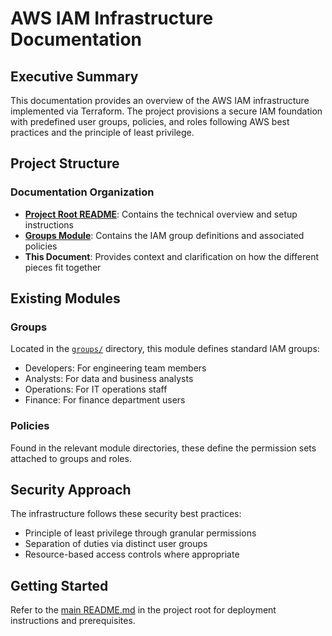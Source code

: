 # AWS IAM Infrastructure Documentation

## Executive Summary

This documentation provides an overview of the AWS IAM infrastructure implemented via Terraform. The project provisions a secure IAM foundation with predefined user groups, policies, and roles following AWS best practices and the principle of least privilege.

## Project Structure

### Documentation Organization

- **[Project Root README](../README.md)**: Contains the technical overview and setup instructions
- **[Groups Module](../groups/)**: Contains the IAM group definitions and associated policies
- **This Document**: Provides context and clarification on how the different pieces fit together

## Existing Modules

### Groups

Located in the [`groups/`](../groups/) directory, this module defines standard IAM groups:

- Developers: For engineering team members
- Analysts: For data and business analysts
- Operations: For IT operations staff
- Finance: For finance department users

### Policies

Found in the relevant module directories, these define the permission sets attached to groups and roles.

## Security Approach

The infrastructure follows these security best practices:

- Principle of least privilege through granular permissions
- Separation of duties via distinct user groups
- Resource-based access controls where appropriate

## Getting Started

Refer to the [main README.md](../README.md) in the project root for deployment instructions and prerequisites.
